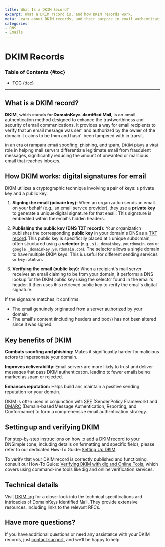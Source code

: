 ```yaml
---
title: What Is a DKIM Record?
excerpt: What a DKIM record is, and how DKIM records work.
meta: Learn about DKIM records, and their purpose in email authentication, by using a specially formatted DNS text record storing a public key.
categories:
- DNS
- Emails
---
```


# DKIM Records

### Table of Contents {#toc}

* TOC
{:toc}

---

## What is a DKIM record?

**DKIM**, which stands for **DomainKeys Identified Mail**, is an email authentication method designed to enhance the trustworthiness and security of email communications. It provides a way for email recipients to verify that an email message was sent and authorized by the owner of the domain it claims to be from and hasn't been tampered with in transit.

In an era of rampant email spoofing, phishing, and spam, DKIM plays a vital role in helping mail servers differentiate legitimate email from fraudulent messages, significantly reducing the amount of unwanted or malicious email that reaches inboxes.

## How DKIM works: digital signatures for email
DKIM utilizes a cryptographic technique involving a pair of keys: a private key and a public key.

1. **Signing the email (private key):** When an organization sends an email on your behalf (e.g., an email service provider), they use a **private key** to generate a unique digital signature for that email. This signature is embedded within the email's hidden headers.

1. **Publishing the public key (DNS TXT record):** Your organization publishes the corresponding **public key** in your domain's DNS as a [TXT record](/articles/txt-record/). This public key is specifically placed at a unique subdomain, often structured using a **selector** (e.g., `s1._domainkey.yourdomain.com` or `google._domainkey.yourdomain.com`). The selector allows a single domain to have multiple DKIM keys. This is useful for different sending services or key rotation.

1. **Verifying the email (public key):** When a recipient's mail server receives an email claiming to be from your domain, it performs a DNS lookup for the DKIM public key using the selector found in the email's header. It then uses this retrieved public key to verify the email's digital signature.

If the signature matches, it confirms:
- The email genuinely originated from a server authorized by your domain.
- The email's content (including headers and body) has not been altered since it was signed.

## Key benefits of DKIM

**Combats spoofing and phishing:** Makes it significantly harder for malicious actors to impersonate your domain.

**Improves deliverability:** Email servers are more likely to trust and deliver messages that pass DKIM authentication, leading to fewer emails being marked as spam or rejected.

**Enhances reputation:** Helps build and maintain a positive sending reputation for your domain.

DKIM is often used in conjunction with [SPF](/articles/spf-record/) (Sender Policy Framework) and [DMARC](/articles/dmarc-record/) (Domain-based Message Authentication, Reporting, and Conformance) to form a comprehensive email authentication strategy.

## Setting up and verifying DKIM
For step-by-step instructions on how to add a DKIM record to your DNSimple zone, including details on formatting and specific fields, please refer to our dedicated How-To Guide: [Setting Up DKIM](/articles/set-up-dkim/).

To verify that your DKIM record is correctly published and functioning, consult our How-To Guide: [Verifying DKIM with dig and Online Tools](/articles/verify-dkim/), which covers using command-line tools like dig and online verification services.

## Technical details
Visit [DKIM.org](http://DKIM.org) for a closer look into the technical specifications and intricacies of DomainKeys Identified Mail. They provide extensive resources, including links to the relevant RFCs.

## Have more questions?
If you have additional questions or need any assistance with your DKIM records, just [contact support](https://dnsimple.com/feedback), and we'll be happy to help.
